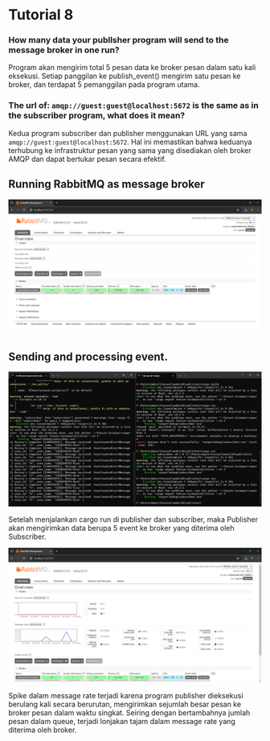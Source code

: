 # Tutorial 8

### How many data your publlsher program will send to the message broker in one run?

Program akan mengirim total 5 pesan data ke broker pesan dalam satu kali eksekusi. Setiap panggilan ke publish_event() mengirim satu pesan ke broker, dan terdapat 5 pemanggilan pada program utama.

### The url of: `amqp://guest:guest@localhost:5672` is the same as in the subscriber program, what does it mean?

Kedua program subscriber dan publisher menggunakan URL yang sama `amqp://guest:guest@localhost:5672`. Hal ini memastikan bahwa keduanya terhubung ke infrastruktur pesan yang sama yang disediakan oleh broker AMQP dan dapat bertukar pesan secara efektif.

## Running RabbitMQ as message broker

![Running RabbitMQ as message broker](images/image.png)

## Sending and processing event.

![Sending and processing event](images/image2.png)

Setelah menjalankan cargo run di publisher dan subscriber, maka Publisher akan mengirimkan data berupa 5 event ke broker yang diterima oleh Subscriber.

![Monitoring chart based on publisher](images/image3.png)

Spike dalam message rate terjadi karena program publisher dieksekusi berulang kali secara berurutan, mengirimkan sejumlah besar pesan ke broker pesan dalam waktu singkat. Seiring dengan bertambahnya jumlah pesan dalam queue, terjadi lonjakan tajam dalam message rate yang diterima oleh broker.